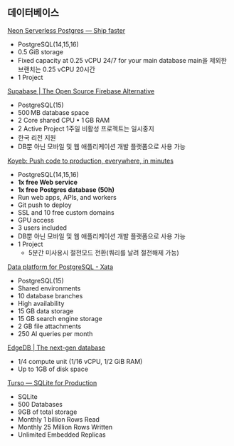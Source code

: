 ## 데이터베이스
[Neon Serverless Postgres — Ship faster](https://neon.tech/)
- PostgreSQL(14,15,16)
- 0.5 GiB storage
- Fixed capacity at 0.25 vCPU
	24/7 for your main database
	main을 제외한 브랜치는 0.25 vCPU 20시간
- 1 Project

[Supabase | The Open Source Firebase Alternative](https://supabase.com/)
- PostgreSQL(15)
- 500 MB database space
- 2 Core shared CPU • 1 GB RAM
- 2 Active Project
	1주일 비활성 프로젝트는 일시중지
- 한국 리전 지원
- DB뿐 아닌 모바일 및 웹 애플리케이션 개발 플랫폼으로 사용 가능

[Koyeb: Push code to production, everywhere, in minutes](https://www.koyeb.com/)
- PostgreSQL(14,15,16)
- **1x free Web service**
- **1x free Postgres database (50h)**
- Run web apps, APIs, and workers
- Git push to deploy
- SSL and 10 free custom domains
- GPU access
- 3 users included
- DB뿐 아닌 모바일 및 웹 애플리케이션 개발 플랫폼으로 사용 가능
- 1 Project
	- 5분간 미사용시 절전모드 전환(쿼리를 날려 절전해제 가능)

[Data platform for PostgreSQL - Xata](https://xata.io/)
- PostgreSQL(15)
- Shared environments
- 10 database branches
- High availability
- 15 GB data storage
- 15 GB search engine storage
- 2 GB file attachments
- 250 AI queries per month

[EdgeDB | The next-gen database](https://www.edgedb.com/)
- 1/4 compute unit (1/16 vCPU, 1/2 GiB RAM)
- Up to 1GB of disk space

[Turso — SQLite for Production](https://turso.tech/)
- SQLite
- 500 Databases
- 9GB of total storage
- Monthly 1 billion Rows Read
- Monthly 25 Million Rows Written
- Unlimited Embedded Replicas
